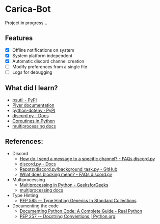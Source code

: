 # Carica-Bot
Project in progress...

## Features
- [X] Offline notifications on system
- [X] System platform independent
- [X] Automatic discord channel creation
- [ ] Modify preferences from a single file
- [ ] Logs for debugging

## What did I learn?
- [psutil - PyPI](https://pypi.org/project/psutil/)
- [Plyer documentation](https://plyer.readthedocs.io/en/latest/)
- [python-dotenv · PyPI](https://pypi.org/project/python-dotenv/)
- [discord.py - Docs](https://discordpy.readthedocs.io/en/latest/)
- [Coroutines in Python](https://stackabuse.com/coroutines-in-python/)
- [multiprocessing docs](https://docs.python.org/3/library/multiprocessing.html#multiprocessing.Process)

## References:
- Discord
    - [How do I send a message to a specific channel? - FAQs discord.py](https://discordpy.readthedocs.io/en/latest/faq.html?highlight=channel#how-do-i-send-a-message-to-a-specific-channel)
    - [discord.py - Docs](https://discordpy.readthedocs.io/en/latest/api.html#textchannel)
    - [Rapptz/discord.py/background_task.py - GitHub](https://github.com/Rapptz/discord.py/blob/master/examples/background_task.py)
    - [What does blocking mean? - FAQs discord.py](https://discordpy.readthedocs.io/en/latest/faq.html?highlight=channel#what-does-blocking-mean)
- Multiprocessing
    - [Multiprocessing in Python - GeeksforGeeks](https://www.geeksforgeeks.org/multiprocessing-python-set-1/)
    - [multiprocessing docs](https://docs.python.org/3/library/multiprocessing.html#multiprocessing.Process)
- Type Hinting
    - [PEP 585 -- Type Hinting Generics In Standard Collections](https://www.python.org/dev/peps/pep-0585/)
- Documenting the code
    - [Documenting Python Code: A Complete Guide - Real Python](https://realpython.com/documenting-python-code/)
    - [PEP 257 -- Docstring Conventions | Python.org](https://www.python.org/dev/peps/pep-0257/)